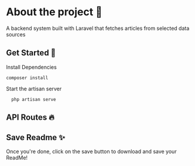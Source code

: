 
  # About the project 📝  
  A backend system built with Laravel that fetches articles from selected data sources

  ## Get Started 🚀  
  Install Dependencies
  ~~~
  composer install 
  ~~~
  Start the artisan server
  ~~~
    php artisan serve
  ~~~
  
  ## API Routes 🔥  
  
      
  ## Save Readme ✨  
  Once you're done, click on the save button to download and save your ReadMe!
  
